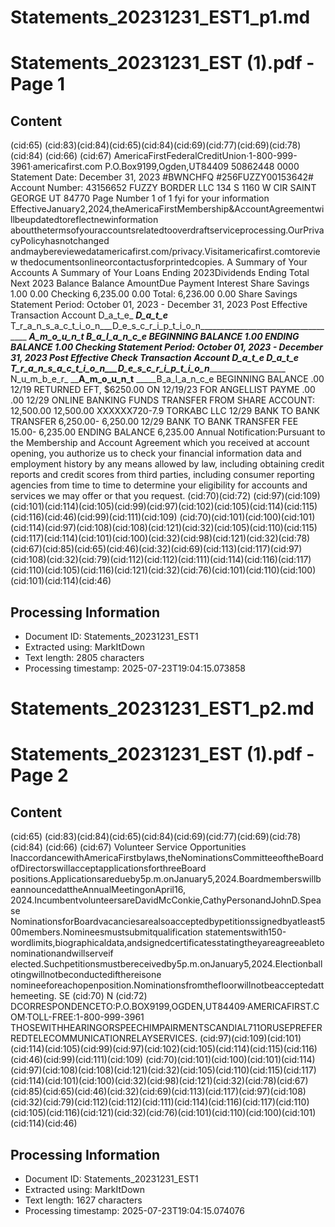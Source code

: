 # Statements_20231231_EST1_p1.md

<!--
chunk_id: Statements_20231231_EST1_p1
source: Statements_20231231_EST (1).pdf
page: 1
category: financial
hash: 672be3854d63369db85c84912cb5e42482ebebeaa8f90959ed3c0ddf9c7c6c9a
-->

# Statements_20231231_EST (1).pdf - Page 1

## Content
(cid:65)
(cid:83)(cid:84)(cid:65)(cid:84)(cid:69)(cid:77)(cid:69)(cid:78)(cid:84)
(cid:66)
(cid:67)
AmericaFirstFederalCreditUnion·1-800-999-3961·americafirst.com
P.O.Box9199,Ogden,UT84409
50862448 0000 Statement Date: December 31, 2023
#BWNCHFQ
#256FUZZY00153642# Account Number: 43156652
FUZZY BORDER LLC
134 S 1160 W CIR
SAINT GEORGE UT 84770
Page Number 1 of 1
fyi for your information
EffectiveJanuary2,2024,theAmericaFirstMembership&AccountAgreementwillbeupdatedtoreflectnewinformation
aboutthetermsofyouraccountsrelatedtooverdraftserviceprocessing.OurPrivacyPolicyhasnotchanged
andmaybereviewedatamericafirst.com/privacy.Visitamericafirst.comtoreview
thedocumentsonlineorcontactusforprintedcopies.
A Summary of Your Accounts A Summary of Your Loans
Ending 2023Dividends Ending Total Next 2023
Balance Balance AmountDue Payment Interest
Share Savings 1.00 0.00
Checking 6,235.00 0.00
Total: 6,236.00 0.00
Share Savings
Statement Period: October 01, 2023 - December 31, 2023
Post Effective Transaction Account
D_a_t_e_ ___D_a_t_e___ T_r_a_n_s_a_c_t_i_o_n___D_e_s_c_r_i_p_t_i_o_n___________________________________ ____A_m_o_u_n_t_ _____B_a_l_a_n_c_e
BEGINNING BALANCE 1.00
ENDING BALANCE 1.00
Checking
Statement Period: October 01, 2023 - December 31, 2023
Post Effective Check Transaction Account
D_a_t_e_ ____D_a_t_e__ T_r_a_n_s_a_c_t_i_o_n___D_e_s_c_r_i_p_t_i_o_n____________________________ N_u_m_b_e_r_ ____A_m_o_u_n_t__ _____B_a_l_a_n_c_e
BEGINNING BALANCE .00
12/19 RETURNED EFT, $6250.00 ON 12/19/23 FOR ANGELLIST PAYME .00 .00
12/29 ONLINE BANKING FUNDS TRANSFER FROM SHARE ACCOUNT: 12,500.00 12,500.00
XXXXXX720-7.9 TORKABC LLC
12/29 BANK TO BANK TRANSFER 6,250.00- 6,250.00
12/29 BANK TO BANK TRANSFER FEE 15.00- 6,235.00
ENDING BALANCE 6,235.00
Annual Notification:Pursuant to the Membership and Account Agreement which you received at account opening, you authorize
us to check your financial information data and employment history by any means allowed by law, including obtaining credit
reports and credit scores from third parties, including consumer reporting agencies from time to time to determine your
eligibility for accounts and services we may offer or that you request.
(cid:70)(cid:72)
(cid:97)(cid:109)(cid:101)(cid:114)(cid:105)(cid:99)(cid:97)(cid:102)(cid:105)(cid:114)(cid:115)(cid:116)(cid:46)(cid:99)(cid:111)(cid:109)
(cid:70)(cid:101)(cid:100)(cid:101)(cid:114)(cid:97)(cid:108)(cid:108)(cid:121)(cid:32)(cid:105)(cid:110)(cid:115)(cid:117)(cid:114)(cid:101)(cid:100)(cid:32)(cid:98)(cid:121)(cid:32)(cid:78)(cid:67)(cid:85)(cid:65)(cid:46)(cid:32)(cid:69)(cid:113)(cid:117)(cid:97)(cid:108)(cid:32)(cid:79)(cid:112)(cid:112)(cid:111)(cid:114)(cid:116)(cid:117)(cid:110)(cid:105)(cid:116)(cid:121)(cid:32)(cid:76)(cid:101)(cid:110)(cid:100)(cid:101)(cid:114)(cid:46)

## Processing Information
- Document ID: Statements_20231231_EST1
- Extracted using: MarkItDown
- Text length: 2805 characters
- Processing timestamp: 2025-07-23T19:04:15.073858


# Statements_20231231_EST1_p2.md

<!--
chunk_id: Statements_20231231_EST1_p2
source: Statements_20231231_EST (1).pdf
page: 2
category: financial
hash: 672be3854d63369db85c84912cb5e42482ebebeaa8f90959ed3c0ddf9c7c6c9a
-->

# Statements_20231231_EST (1).pdf - Page 2

## Content
(cid:65)
(cid:83)(cid:84)(cid:65)(cid:84)(cid:69)(cid:77)(cid:69)(cid:78)(cid:84)
(cid:66)
(cid:67)
Volunteer Service Opportunities
InaccordancewithAmericaFirstbylaws,theNominationsCommitteeoftheBoardofDirectorswillacceptapplicationsforthreeBoard
positions.Applicationsaredueby5p.m.onJanuary5,2024.BoardmemberswillbeannouncedattheAnnualMeetingonApril16,
2024.IncumbentvolunteersareDavidMcConkie,CathyPersonandJohnD.Spease
NominationsforBoardvacanciesarealsoacceptedbypetitionssignedbyatleast500members.Nomineesmustsubmitqualification
statementswith150-wordlimits,biographicaldata,andsignedcertificatesstatingtheyareagreeabletonominationandwillserveif
elected.Suchpetitionsmustbereceivedby5p.m.onJanuary5,2024.Electionballotingwillnotbeconductedifthereisone
nomineeforeachopenposition.Nominationsfromthefloorwillnotbeacceptedatthemeeting.
SE (cid:70) N (cid:72) DCORRESPONDENCETO:P.O.BOX9199,OGDEN,UT84409·AMERICAFIRST.COM·TOLL-FREE:1-800-999-3961
THOSEWITHHEARINGORSPEECHIMPAIRMENTSCANDIAL711ORUSEPREFERREDTELECOMMUNICATIONRELAYSERVICES.
(cid:97)(cid:109)(cid:101)(cid:114)(cid:105)(cid:99)(cid:97)(cid:102)(cid:105)(cid:114)(cid:115)(cid:116)(cid:46)(cid:99)(cid:111)(cid:109)
(cid:70)(cid:101)(cid:100)(cid:101)(cid:114)(cid:97)(cid:108)(cid:108)(cid:121)(cid:32)(cid:105)(cid:110)(cid:115)(cid:117)(cid:114)(cid:101)(cid:100)(cid:32)(cid:98)(cid:121)(cid:32)(cid:78)(cid:67)(cid:85)(cid:65)(cid:46)(cid:32)(cid:69)(cid:113)(cid:117)(cid:97)(cid:108)(cid:32)(cid:79)(cid:112)(cid:112)(cid:111)(cid:114)(cid:116)(cid:117)(cid:110)(cid:105)(cid:116)(cid:121)(cid:32)(cid:76)(cid:101)(cid:110)(cid:100)(cid:101)(cid:114)(cid:46)

## Processing Information
- Document ID: Statements_20231231_EST1
- Extracted using: MarkItDown
- Text length: 1627 characters
- Processing timestamp: 2025-07-23T19:04:15.074076